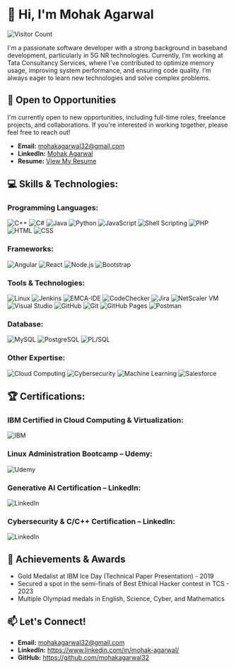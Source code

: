 # 👋 Hi, I'm Mohak Agarwal

![Visitor Count](https://komarev.com/ghpvc/?username=mohakagarwal32)

I'm a passionate software developer with a strong background in baseband development, particularly in 5G NR technologies. Currently, I’m working at Tata Consultancy Services, where I’ve contributed to optimize memory usage, improving system performance, and ensuring code quality. I’m always eager to learn new technologies and solve complex problems.


## 💼 Open to Opportunities

I'm currently open to new opportunities, including full-time roles, freelance projects, and collaborations. If you're interested in working together, please feel free to reach out!

- **Email:** [mohakagarwal32@gmail.com](mailto:mohakagarwal32@gmail.com)
- **LinkedIn:** [Mohak Agarwal](https://www.linkedin.com/in/mohak-agarwal/)
- **Resume:** [View My Resume](https://drive.google.com/file/d/1TRRR-PU40mf2gDLPZCssyMMvJX5ygDPi/view?usp=sharing)


## 💻 Skills & Technologies:

### Programming Languages:
![C++](https://img.shields.io/badge/C%2B%2B-00599C?style=flat-square&logo=c%2B%2B&logoColor=white)
![C#](https://img.shields.io/badge/C%23-239120?style=flat-square&logo=c-sharp&logoColor=white)
![Java](https://img.shields.io/badge/Java-ED8B00?style=flat-square&logo=java&logoColor=white)
![Python](https://img.shields.io/badge/Python-3670A0?style=flat-square&logo=python&logoColor=ffdd54)
![JavaScript](https://img.shields.io/badge/JavaScript-F7DF1E?style=flat-square&logo=javascript&logoColor=black)
![Shell Scripting](https://img.shields.io/badge/Shell_Scripting-%23121011.svg?style=flat-square&logo=gnu-bash&logoColor=white)
![PHP](https://img.shields.io/badge/PHP-777BB4?style=flat-square&logo=php&logoColor=white)
![HTML](https://img.shields.io/badge/HTML5-E34F26?style=flat-square&logo=html5&logoColor=white)
![CSS](https://img.shields.io/badge/CSS3-%231572B6.svg?style=flat-square&logo=css3&logoColor=white)

### Frameworks:
![Angular](https://img.shields.io/badge/Angular-DD0031?style=flat-square&logo=angular&logoColor=white)
![React](https://img.shields.io/badge/React-20232A?style=flat-square&logo=react&logoColor=61DAFB)
![Node.js](https://img.shields.io/badge/Node.js-6DA55F?style=flat-square&logo=node.js&logoColor=white)
![Bootstrap](https://img.shields.io/badge/Bootstrap-563D7C?style=flat-square&logo=bootstrap&logoColor=white)

### Tools & Technologies:
![Linux](https://img.shields.io/badge/Linux-FCC624?style=flat-square&logo=linux&logoColor=black)
![Jenkins](https://img.shields.io/badge/Jenkins-D24939?style=flat-square&logo=Jenkins&logoColor=white)
![EMCA-IDE](https://img.shields.io/badge/EMCA--IDE-FF6C37?style=flat-square&logo=mozilla&logoColor=white)
![CodeChecker](https://img.shields.io/badge/CodeChecker-007ACC?style=flat-square&logo=visual-studio-code&logoColor=white)
![Jira](https://img.shields.io/badge/Jira-%230A0FFF.svg?style=flat-square&logo=jira&logoColor=white)
![NetScaler VM](https://img.shields.io/badge/NetScaler-004AAD?style=flat-square&logo=citrix&logoColor=white)
![Visual Studio](https://img.shields.io/badge/Visual_Studio-5C2D91?style=flat-square&logo=visual%20studio&logoColor=white)
![GitHub](https://img.shields.io/badge/GitHub-181717?style=flat-square&logo=github&logoColor=white)
![Git](https://img.shields.io/badge/Git-F05032?style=flat-square&logo=git&logoColor=white)
![GitHub Pages](https://img.shields.io/badge/GitHub_Pages-327FC7?style=flat-square&logo=github&logoColor=white)
![Postman](https://img.shields.io/badge/Postman-FF6C37?style=flat-square&logo=postman&logoColor=white)

### Database:
![MySQL](https://img.shields.io/badge/MySQL-005C84?style=flat-square&logo=mysql&logoColor=white)
![PostgreSQL](https://img.shields.io/badge/PostgreSQL-316192?style=flat-square&logo=postgresql&logoColor=white)
![PL/SQL](https://img.shields.io/badge/PLSQL-CC2927?style=flat-square&logo=oracle&logoColor=white)

### Other Expertise:
![Cloud Computing](https://img.shields.io/badge/Cloud_Computing-FF6F00?style=flat-square&logo=icloud&logoColor=white)
![Cybersecurity](https://img.shields.io/badge/Cybersecurity-2D3436?style=flat-square&logo=hackaday&logoColor=white)
![Machine Learning](https://img.shields.io/badge/Machine_Learning-FF6F00?style=flat-square&logo=tensorflow&logoColor=white)
![Salesforce](https://img.shields.io/badge/Salesforce-00A1E0?style=flat-square&logo=salesforce&logoColor=white)


## 🏆 Certifications:

### IBM Certified in Cloud Computing & Virtualization:
![IBM](https://img.shields.io/badge/IBM-052FAD?style=flat-square&logo=ibm&logoColor=white)

### Linux Administration Bootcamp – Udemy:
![Udemy](https://img.shields.io/badge/Udemy-A435F0?style=flat-square&logo=udemy&logoColor=white)
  
### Generative AI Certification – LinkedIn:
![LinkedIn](https://img.shields.io/badge/LinkedIn-0A66C2?style=flat-square&logo=linkedin&logoColor=white)

### Cybersecurity & C/C++ Certification – LinkedIn:
![LinkedIn](https://img.shields.io/badge/LinkedIn-0A66C2?style=flat-square&logo=linkedin&logoColor=white)


## 🏅 Achievements & Awards
- Gold Medalist at IBM Ice Day (Technical Paper Presentation) - 2019
- Secured a spot in the semi-finals of Best Ethical Hacker contest in TCS - 2023
- Multiple Olympiad medals in English, Science, Cyber, and Mathematics


## 📫 Let's Connect!
- **Email:** mohakagarwal32@gmail.com
- **LinkedIn:** https://www.linkedin.com/in/mohak-agarwal/
- **GitHub:** https://github.com/mohakagarwal32

